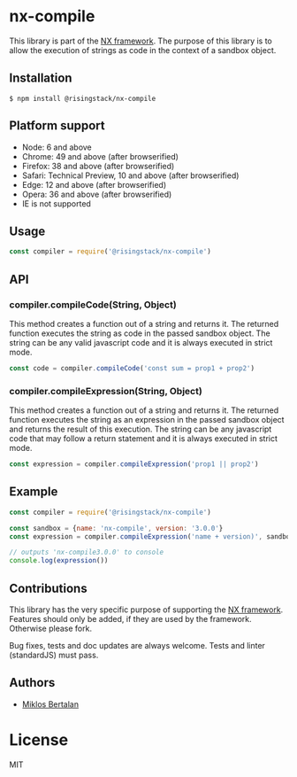 # nx-compile

This library is part of the [NX framework](http://nx-framework.com/).
The purpose of this library is to allow the execution of strings as code in the
context of a sandbox object.

## Installation

```
$ npm install @risingstack/nx-compile
```

## Platform support

- Node: 6 and above
- Chrome: 49 and above (after browserified)
- Firefox: 38 and above (after browserified)
- Safari: Technical Preview, 10 and above (after browserified)
- Edge: 12 and above (after browserified)
- Opera: 36 and above (after browserified)
- IE is not supported

## Usage

```js
const compiler = require('@risingstack/nx-compile')
```

## API

### compiler.compileCode(String, Object)

This method creates a function out of a string and returns it. The returned function executes the string as code in the passed sandbox object. The string can be any valid javascript code and it is
always executed in strict mode.

```js
const code = compiler.compileCode('const sum = prop1 + prop2')
```

### compiler.compileExpression(String, Object)

This method creates a function out of a string and returns it. The returned function executes the string as an expression in the passed sandbox object and returns the result of this execution. The string can be any javascript code that may follow a return statement and it is always executed in
strict mode.

```js
const expression = compiler.compileExpression('prop1 || prop2')
```

## Example

```js
const compiler = require('@risingstack/nx-compile')

const sandbox = {name: 'nx-compile', version: '3.0.0'}
const expression = compiler.compileExpression('name + version)', sandbox)

// outputs 'nx-compile3.0.0' to console
console.log(expression())
```

## Contributions

This library has the very specific purpose of supporting the [NX framework](https://github.com/RisingStack/nx-framework). Features should only be added, if they are used by the framework. Otherwise please fork.

Bug fixes, tests and doc updates are always welcome.
Tests and linter (standardJS) must pass.

## Authors

  - [Miklos Bertalan](https://github.com/solkimicreb)

# License

  MIT

